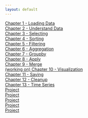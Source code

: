 ```yaml
---
layout: default
---
```


[Chapter 1 - Loading Data](book/loading.html)  
[Chapter 2 - Understand Data](book/overview.html)  
[Chapter 3 - Selecting](book/selecting.html)  
[Chapter 4 - Sorting](book/sorting.html)  
[Chapter 5 - Filtering](book/filtering.html)  
[Chapter 6 - Aggregation](book/aggregation.html)  
[Chapter 7 - Groupby](book/groupby.html)  
[Chapter 8 - Apply](book/apply.html)  
[Chapter 9 - Merge](book/merge.html)  
[ (working on) Chapter 10 - Visualization]()  
[Chapter 11 - Saving]()  
[Chapter 12 - Cleanup](book/cleanup.html)  
[Chapter 13 - Time Series](book/time-series.html)  
[Project]()  
[Project]()  
[Project]()  
[Project]()  
[Project]()  

